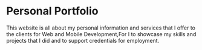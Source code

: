 # Personal Portfolio

This website is all about my personal information and services that I offer to the clients for Web and Mobile Development,For I to showcase my skills and projects that I did and to support credentials for employment.

